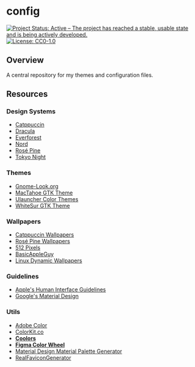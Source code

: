 # config

<!-- badges: start -->
[![Project Status: Active – The project has reached a stable, usable state and is being actively developed.](https://img.shields.io/badge/Repo%20Status-Active-10D810.svg)](https://www.repostatus.org/#active)
[![License: CC0-1.0](https://img.shields.io/badge/License-CC0_1.0-lightgrey.svg)](http://creativecommons.org/publicdomain/zero/1.0/)
<!-- badges: end -->

## Overview

A central repository for my themes and configuration files.

## Resources

### Design Systems

- [Catppuccin](https://catppuccin.com/)
- [Dracula](https://draculatheme.com/)
- [Everforest](https://everforest.vercel.app/)
- [Nord](https://www.nordtheme.com/)
- [Rosé Pine](https://rosepinetheme.com/)
- [Tokyo Night](https://github.com/tokyo-night)

### Themes

- [Gnome-Look.org](https://www.gnome-look.org/browse/)
- [MacTahoe GTK Theme](https://github.com/vinceliuice/MacTahoe-gtk-theme)
- [Ulauncher Color Themes](https://gist.github.com/gornostal/02a232e6e560da7946c053555ced6cce)
- [WhiteSur GTK Theme](https://github.com/vinceliuice/WhiteSur-gtk-theme)

### Wallpapers

- [Catppuccin Wallpapers](https://github.com/zhichaoh/catppuccin-wallpapers/)
- [Rosé Pine Wallpapers](https://github.com/rose-pine/wallpapers)
- [512 Pixels](https://512pixels.net/projects/default-mac-wallpapers-in-5k/)
- [BasicAppleGuy](https://basicappleguy.com/)
- [Linux Dynamic Wallpapers](https://github.com/saint-13/Linux_Dynamic_Wallpapers)

### Guidelines

- [Apple's Human Interface Guidelines](https://developer.apple.com/design/human-interface-guidelines/)
- [Google's Material Design](https://m2.material.io/design/guidelines-overview)

### Utils

- [Adobe Color](https://color.adobe.com/)
- [ColorKit.co](https://colorkit.co/)
- [**Coolors**](https://coolors.co/)
- [**Figma Color Wheel**](https://www.figma.com/color-wheel/)
- [Material Design Material Palette Generator](https://m2.material.io/design/color/the-color-system.html#tools-for-picking-colors)
- [RealFaviconGenerator](https://realfavicongenerator.net)
